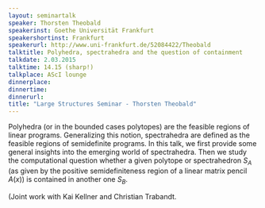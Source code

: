 ```yaml
---
layout: seminartalk
speaker: Thorsten Theobald
speakerinst: Goethe Universität Frankfurt
speakershortinst: Frankfurt
speakerurl: http://www.uni-frankfurt.de/52084422/Theobald
talktitle: Polyhedra, spectrahedra and the question of containment
talkdate: 2.03.2015
talktime: 14.15 (sharp!)
talkplace: AScI lounge
dinnerplace: 
dinnertime:
dinnerurl: 
title: "Large Structures Seminar - Thorsten Theobald"
---
```


Polyhedra (or in the bounded cases polytopes) are the
feasible regions of linear programs. Generalizing this
notion, spectrahedra are defined as the feasible regions
of semidefinite programs.
In this talk, we first provide some general insights into
the emerging world of spectrahedra. Then we study the
computational question whether a given polytope or spectrahedron
$S_A$ (as given by the positive semidefiniteness region
of a linear matrix pencil $A(x)$) is contained in another
one $S_B$.

(Joint work with Kai Kellner and Christian Trabandt.
